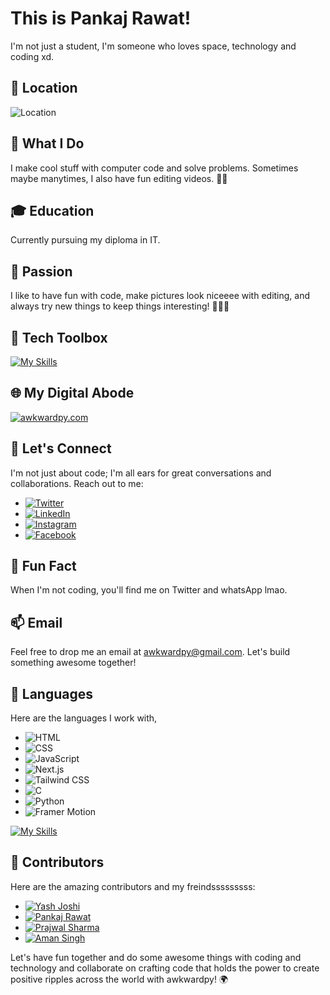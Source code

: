
# This is Pankaj Rawat!

I'm not just a student, I'm someone who loves space, technology and coding xd. 

## 🏡 Location
![Location](https://img.shields.io/badge/Location-Nainital,%20Uttarakhand,%20India-green?style=for-the-badge)

## 🚀 What I Do
I make cool stuff with computer code and solve problems. Sometimes maybe manytimes, I also have fun editing videos. 🌟✨

## 🎓 Education
Currently pursuing my diploma in IT.

## 🌟 Passion

I like to have fun with code, make pictures look niceeee with editing, and always try new things to keep things interesting! 🚀🎨✨

## 🔧 Tech Toolbox
[![My Skills](https://skillicons.dev/icons?i=vscode,blender,bootstrap,eclipse,figma,firebase,git,github,gitlab,linux,stackoverflow,&perline=5)](https://skillicons.dev)

## 🌐 My Digital Abode
[![awkwardpy.com](https://img.shields.io/badge/awkwardpy.com-%E2%9C%A8%20Explore%20My%20Digital%20Realm-blue?style=for-the-badge)](https://awkwardpy.com)

## 💬 Let's Connect
I'm not just about code; I'm all ears for great conversations and collaborations. Reach out to me:

- [![Twitter](https://img.shields.io/badge/Twitter-%40awkwardpy-blue?style=flat)](https://twitter.com/awkwardpy)
- [![LinkedIn](https://img.shields.io/badge/LinkedIn-Pankaj%20Rawat-blue?style=flat)](https://www.linkedin.com/in/pankaj-rawat)
- [![Instagram](https://img.shields.io/badge/Instagram-%40awkwardpy-blue?style=flat)](https://www.instagram.com/awkwardpy)
- [![Facebook](https://img.shields.io/badge/Facebook-%40awkwardpy-blue?style=flat)](https://www.facebook.com/awkwardpy)

## 🌠 Fun Fact
When I'm not coding, you'll find me on Twitter and whatsApp lmao.

## 📫 Email
Feel free to drop me an email at awkwardpy@gmail.com. Let's build something awesome together!

## 🚀 Languages
Here are the languages I work with,

- ![HTML](https://img.shields.io/badge/HTML-HTML5-%23E34F26?style=flat&logo=html5&logoColor=white)
- ![CSS](https://img.shields.io/badge/CSS-CSS3-%231572B6?style=flat&logo=css3&logoColor=white)
- ![JavaScript](https://img.shields.io/badge/JavaScript-%23F7DF1E?style=flat&logo=javascript&logoColor=black)
- ![Next.js](https://img.shields.io/badge/Next.js-%23000000?style=flat&logo=next.js&logoColor=white)
- ![Tailwind CSS](https://img.shields.io/badge/Tailwind_CSS-%231a202c?style=flat&logo=tailwind-css&logoColor=38b2ac)
- ![C](https://img.shields.io/badge/C-%23A8B9CC?style=flat&logo=c&logoColor=black)
- ![Python](https://img.shields.io/badge/Python-%233776AB?style=flat&logo=python&logoColor=white)
- ![Framer Motion](https://img.shields.io/badge/Framer_Motion-%2381C0E3?style=flat&logo=framer&logoColor=white)

[![My Skills](https://skillicons.dev/icons?i=html,css,c,nextjs,py,js,bootstrap,tailwindcss&perline=5)](https://skillicons.dev)




## 👥 Contributors
Here are the amazing contributors and my freindsssssssss:

- [![Yash Joshi](https://img.shields.io/badge/Yash%20Joshi-%E2%9C%A8%20Contributor-blue?style=flat)](https://github.com/yashjoshi)
- [![Pankaj Rawat](https://img.shields.io/badge/Pankaj%20Rawat-%E2%9C%A8%20Contributor-blue?style=flat)](https://github.com/awkwardpy)
- [![Prajwal Sharma](https://img.shields.io/badge/Prajwal%20Sharma-%E2%9C%A8%20Contributor-blue?style=flat)](https://github.com/prajwalsharma)
- [![Aman Singh](https://img.shields.io/badge/Aman%20Singh-%E2%9C%A8%20Contributor-blue?style=flat)](https://github.com/amansingh9097)

Let's have fun together and do some awesome things with coding and technology and collaborate on crafting code that holds the power to create positive ripples across the world with awkwardpy! 🌍

